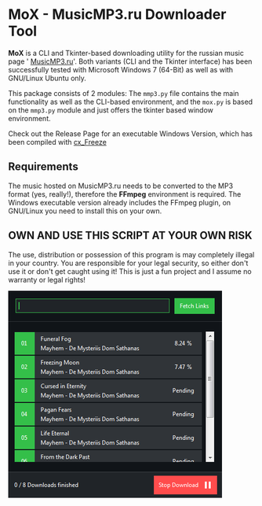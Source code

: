 MoX - MusicMP3.ru Downloader Tool
=================================
**MoX** is a CLI and Tkinter-based downloading utility for the russian music page '
[MusicMP3.ru](https://musicmp3.ru/)'. Both variants (CLI and the Tkinter interface) has 
been successfully tested with Microsoft Windows 7 (64-Bit) as well as with GNU/Linux Ubuntu 
only.

This package consists of 2 modules: The `mmp3.py` file contains the main functionality as 
well as the CLI-based environment, and the `mox.py` is based on the `mmp3.py` module and 
just offers the tkinter based window environment.

Check out the Release Page for an executable Windows Version, which has been compiled with 
[cx_Freeze](https://cx-freeze.readthedocs.io/en/latest/)

Requirements
------------
The music hosted on MusicMP3.ru needs to be converted to the MP3 format (yes, really!), 
therefore the **FFmpeg** environment is required. The Windows executable version already 
includes the FFmpeg plugin, on GNU/Linux you need to install this on your own.

**OWN AND USE THIS SCRIPT AT YOUR OWN RISK**
---------------------------------------------
The use, distribution or possession of this program is may completely illegal in your 
country. You are responsible for your legal security, so either don't use it or don't get 
caught using it! This is just a fun project and I assume no warranty or legal rights!


![MoX Interface](https://raw.githubusercontent.com/vkGiot/MoX/master/assets/mox.png)
